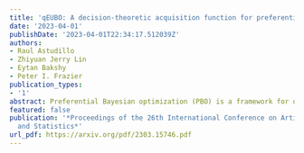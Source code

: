 ```yaml
---
title: 'qEUBO: A decision-theoretic acquisition function for preferential Bayesian optimization'
date: '2023-04-01'
publishDate: '2023-04-01T22:34:17.512039Z'
authors:
- Raul Astudillo
- Zhiyuan Jerry Lin
- Eytan Bakshy
- Peter I. Frazier
publication_types:
- '1'
abstract: Preferential Bayesian optimization (PBO) is a framework for optimizing a decision maker’s latent utility function using preference feedback. This work introduces the expected utility of the best option (qEUBO) as a novel acquisition function for PBO. When the decision maker’s responses are noise-free, we show that qEUBO is one-step Bayes optimal and thus equivalent to the popular knowledge gradient acquisition function. We also show that qEUBO enjoys an additive constant approximation guarantee to the one-step Bayes-optimal policy when the decision maker’s responses are corrupted by noise. We provide an extensive evaluation of qEUBO and demonstrate that it outperforms the state-of-the-art acquisition functions for PBO across many settings. Finally, we show that, under sufficient regularity conditions, qEUBO’s Bayesian simple regret converges to zero at a rate o(1/n) as the number of queries, n, goes to infinity. In contrast, we show that simple regret under qEI, a popular acquisition function for standard BO often used for PBO, can fail to converge to zero. Enjoying superior performance, simple computation, and a grounded decision-theoretic justification, qEUBO is a promising acquisition function for PBO.
featured: false
publication: '*Proceedings of the 26th International Conference on Artificial Intelligence
  and Statistics*'
url_pdf: https://arxiv.org/pdf/2303.15746.pdf
---
```


